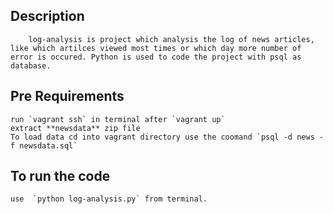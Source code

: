 ## Description
	
    	log-analysis is project which analysis the log of news articles, like which artilces viewed most times or which day more number of error is occured. Python is used to code the project with psql as database.
    
## Pre Requirements
	run `vagrant ssh` in terminal after `vagrant up`
	extract **newsdata** zip file
	To load data cd into vagrant directory use the coomand `psql -d news -f newsdata.sql`

## To run the code 
	use  `python log-analysis.py` from terminal.
